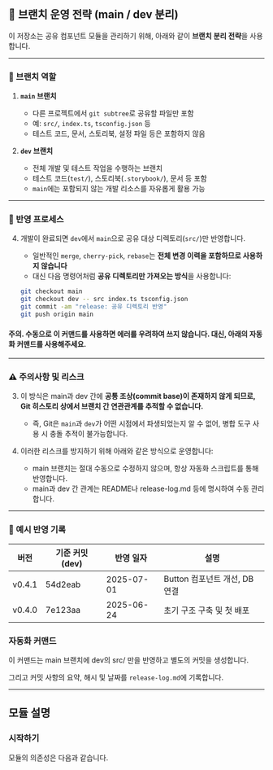 ## 🔧 브랜치 운영 전략 (main / dev 분리)

이 저장소는 공유 컴포넌트 모듈을 관리하기 위해, 아래와 같이 **브랜치 분리 전략**을 사용합니다.

---

### 📁 브랜치 역할

1. **`main` 브랜치**

   - 다른 프로젝트에서 `git subtree`로 공유할 파일만 포함
   - 예: `src/`, `index.ts`, `tsconfig.json` 등
   - 테스트 코드, 문서, 스토리북, 설정 파일 등은 포함하지 않음

2. **`dev` 브랜치**
   - 전체 개발 및 테스트 작업을 수행하는 브랜치
   - 테스트 코드(`test/`), 스토리북(`.storybook/`), 문서 등 포함
   - `main`에는 포함되지 않는 개발 리소스를 자유롭게 활용 가능

---

### 🔁 반영 프로세스

4. 개발이 완료되면 `dev`에서 `main`으로 공유 대상 디렉토리(`src/`)만 반영합니다.

   - 일반적인 `merge`, `cherry-pick`, `rebase`는 **전체 변경 이력을 포함하므로 사용하지 않습니다**
   - 대신 다음 명령어처럼 **공유 디렉토리만 가져오는 방식**을 사용합니다:

   ```bash
   git checkout main
   git checkout dev -- src index.ts tsconfig.json
   git commit -am "release: 공유 디렉토리 반영"
   git push origin main
   ```

#### 주의. 수동으로 이 커맨드를 사용하면 에러를 우려하여 쓰지 않습니다. 대신, 아래의 자동화 커맨드를 사용해주세요.

---

### ⚠️ 주의사항 및 리스크

3. 이 방식은 main과 dev 간에 **공통 조상(commit base)이 존재하지 않게 되므로, Git 히스토리 상에서 브랜치 간 연관관계를 추적할 수 없습니다.**

   - 즉, Git은 `main`과 `dev`가 어떤 시점에서 파생되었는지 알 수 없어, 병합 도구 사용 시 충돌 추적이 불가능합니다.

4. 이러한 리스크를 방지하기 위해 아래와 같은 방식으로 운영합니다:

   - main 브랜치는 절대 수동으로 수정하지 않으며, 항상 자동화 스크립트를 통해 반영합니다.
   - main과 dev 간 관계는 README나 release-log.md 등에 명시하여 수동 관리합니다.

---

### 📄 예시 반영 기록

| 버전   | 기준 커밋 (dev) | 반영 일자  | 설명                          |
| ------ | --------------- | ---------- | ----------------------------- |
| v0.4.1 | 54d2eab         | 2025-07-01 | Button 컴포넌트 개선, DB 연결 |
| v0.4.0 | 7e123aa         | 2025-06-24 | 초기 구조 구축 및 첫 배포     |

### 자동화 커맨드

이 커맨드는 main 브랜치에 dev의 src/ 만을 반영하고 별도의 커밋을 생성합니다.

그리고 커밋 사항의 요약, 해시 및 날짜를 `release-log.md`에 기록합니다.

---

## 모듈 설명

### 시작하기

모듈의 의존성은 다음과 같습니다.
